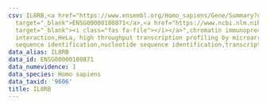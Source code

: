 ```yaml
---
csv: IL8RB,<a href="https://www.ensembl.org/Homo_sapiens/Gene/Summary?db=core;g=ENSG00000180871"
  target="_blank">ENSG00000180871</a>,<a href="https://www.ncbi.nlm.nih.gov/pubmed/17216044"
  target="_blank"><i class="fas fa-file"></i></a>",chromatin immunoprecipitation assay,direct
  interaction,HeLa, high throughput transcription profiling by microarray,nucleotide
  sequence identification,nucleotide sequence identification,transcriptional regulation,
data_alias: IL8RB
data_id: ENSG00000180871
data_numevidence: 1
data_species: Homo sapiens
data_taxid: '9606'
title: IL8RB
---
```


